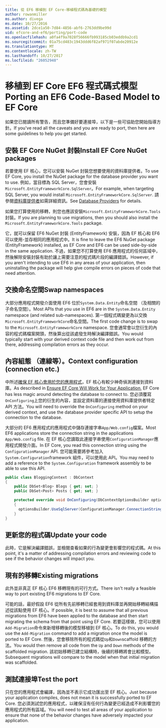 ```yaml
---
title: 從 EF6 移植到 EF Core-移植程式碼為基礎的模型
author: rowanmiller
ms.author: divega
ms.date: 10/27/2016
ms.assetid: 2dce1a50-7d84-4856-abf6-2763dd9be99d
uid: efcore-and-ef6/porting/port-code
ms.openlocfilehash: a0fa4f9a7028f56666fb993185cb03eddb9a2cd1
ms.sourcegitcommit: 01a75cd483c1943ddd6f82af971f07abde20912e
ms.translationtype: MT
ms.contentlocale: zh-TW
ms.lasthandoff: 10/27/2017
ms.locfileid: "26052948"
---
```

# <a name="porting-an-ef6-code-based-model-to-ef-core"></a><span data-ttu-id="18bd3-102">移植到 EF Core EF6 程式碼式模型</span><span class="sxs-lookup"><span data-stu-id="18bd3-102">Porting an EF6 Code-Based Model to EF Core</span></span>

<span data-ttu-id="18bd3-103">如果您已閱讀所有警告，而且您準備好要連接埠，以下是一些可協助您開始指導方針。</span><span class="sxs-lookup"><span data-stu-id="18bd3-103">If you've read all the caveats and you are ready to port, then here are some guidelines to help you get started.</span></span>

## <a name="install-ef-core-nuget-packages"></a><span data-ttu-id="18bd3-104">安裝 EF Core NuGet 封裝</span><span class="sxs-lookup"><span data-stu-id="18bd3-104">Install EF Core NuGet packages</span></span>

<span data-ttu-id="18bd3-105">若要使用 EF 核心，您可以安裝 NuGet 封裝您想要使用的資料庫提供者。</span><span class="sxs-lookup"><span data-stu-id="18bd3-105">To use EF Core, you install the NuGet package for the database provider you want to use.</span></span> <span data-ttu-id="18bd3-106">例如，當目標為 SQL Server，您會安裝`Microsoft.EntityFrameworkCore.SqlServer`。</span><span class="sxs-lookup"><span data-stu-id="18bd3-106">For example, when targeting SQL Server, you would install `Microsoft.EntityFrameworkCore.SqlServer`.</span></span> <span data-ttu-id="18bd3-107">請參閱[資料庫提供者](../../core/providers/index.md)如需詳細資訊。</span><span class="sxs-lookup"><span data-stu-id="18bd3-107">See [Database Providers](../../core/providers/index.md) for details.</span></span>

<span data-ttu-id="18bd3-108">如果您打算使用的移轉，則您也應該安裝`Microsoft.EntityFrameworkCore.Tools`封裝。</span><span class="sxs-lookup"><span data-stu-id="18bd3-108">If you are planning to use migrations, then you should also install the `Microsoft.EntityFrameworkCore.Tools` package.</span></span>

<span data-ttu-id="18bd3-109">它，就可以保留 EF6 NuGet 封裝 (EntityFramework) 安裝，因為 EF 核心和 EF6 可以使用-並存相同的應用程式中。</span><span class="sxs-lookup"><span data-stu-id="18bd3-109">It is fine to leave the EF6 NuGet package (EntityFramework) installed, as EF Core and EF6 can be used side-by-side in the same application.</span></span> <span data-ttu-id="18bd3-110">不過，如果您不打算使用 EF6 應用程式的任何區域中，然後解除安裝封裝有助於讓上需要注意的程式碼片段的編譯錯誤。</span><span class="sxs-lookup"><span data-stu-id="18bd3-110">However, if you aren't intending to use EF6 in any areas of your application, then uninstalling the package will help give compile errors on pieces of code that need attention.</span></span>

## <a name="swap-namespaces"></a><span data-ttu-id="18bd3-111">交換命名空間</span><span class="sxs-lookup"><span data-stu-id="18bd3-111">Swap namespaces</span></span>

<span data-ttu-id="18bd3-112">大部分應用程式開發介面使用 EF6 位於`System.Data.Entity`命名空間 （及相關的子命名空間）。</span><span class="sxs-lookup"><span data-stu-id="18bd3-112">Most APIs that you use in EF6 are in the `System.Data.Entity` namespace (and related sub-namespaces).</span></span> <span data-ttu-id="18bd3-113">第一個程式碼變更為以交換`Microsoft.EntityFrameworkCore`命名空間。</span><span class="sxs-lookup"><span data-stu-id="18bd3-113">The first code change is to swap to the `Microsoft.EntityFrameworkCore` namespace.</span></span> <span data-ttu-id="18bd3-114">您會通常會以您衍生的內容的程式碼檔案開頭，然後算出從該處發生時解決編譯錯誤。</span><span class="sxs-lookup"><span data-stu-id="18bd3-114">You would typically start with your derived context code file and then work out from there, addressing compilation errors as they occur.</span></span>

## <a name="context-configuration-connection-etc"></a><span data-ttu-id="18bd3-115">內容組態 （連線等）。</span><span class="sxs-lookup"><span data-stu-id="18bd3-115">Context configuration (connection etc.)</span></span>

<span data-ttu-id="18bd3-116">中所述[確保 EF 核心會用於您的應用程式](ensure-requirements.md)，EF 核心有較少神奇偵測連接到資料庫。</span><span class="sxs-lookup"><span data-stu-id="18bd3-116">As described in [Ensure EF Core Will Work for Your Application](ensure-requirements.md), EF Core has less magic around detecting the database to connect to.</span></span> <span data-ttu-id="18bd3-117">您必須覆寫`OnConfiguring`上您的衍生的內容，並設定資料庫的連接使用資料庫提供者特定 API 方法。</span><span class="sxs-lookup"><span data-stu-id="18bd3-117">You will need to override the `OnConfiguring` method on your derived context, and use the database provider specific API to setup the connection to the database.</span></span>

<span data-ttu-id="18bd3-118">大部分的 EF6 應用程式的應用程式中儲存連接字串`App/Web.config`檔案。</span><span class="sxs-lookup"><span data-stu-id="18bd3-118">Most EF6 applications store the connection string in the applications `App/Web.config` file.</span></span> <span data-ttu-id="18bd3-119">在 EF 核心您讀取此連接字串使用`ConfigurationManager`應用程式開發介面。</span><span class="sxs-lookup"><span data-stu-id="18bd3-119">In EF Core, you read this connection string using the `ConfigurationManager` API.</span></span> <span data-ttu-id="18bd3-120">您可能需要將參考加入`System.Configuration`framework 組件，可以使用此 API。</span><span class="sxs-lookup"><span data-stu-id="18bd3-120">You may need to add a reference to the `System.Configuration` framework assembly to be able to use this API.</span></span>

``` csharp
public class BloggingContext : DbContext
{
    public DbSet<Blog> Blogs { get; set; }
    public DbSet<Post> Posts { get; set; }

    protected override void OnConfiguring(DbContextOptionsBuilder optionsBuilder)
    {
      optionsBuilder.UseSqlServer(ConfigurationManager.ConnectionStrings["BloggingDatabase"].ConnectionString);
    }
}
```

## <a name="update-your-code"></a><span data-ttu-id="18bd3-121">更新您的程式碼</span><span class="sxs-lookup"><span data-stu-id="18bd3-121">Update your code</span></span>

<span data-ttu-id="18bd3-122">此時，它是解決編譯錯誤，並檢閱查看如果的行為變更會影響您的程式碼。</span><span class="sxs-lookup"><span data-stu-id="18bd3-122">At this point, it's a matter of addressing compilation errors and reviewing code to see if the behavior changes will impact you.</span></span>

## <a name="existing-migrations"></a><span data-ttu-id="18bd3-123">現有的移轉</span><span class="sxs-lookup"><span data-stu-id="18bd3-123">Existing migrations</span></span>

<span data-ttu-id="18bd3-124">此外並非真正 EF 核心 EF6 移轉現有的可行方式。</span><span class="sxs-lookup"><span data-stu-id="18bd3-124">There isn't really a feasible way to port existing EF6 migrations to EF Core.</span></span>

<span data-ttu-id="18bd3-125">可能的話，最好假設 EF6 從所有先前移轉已經套用到資料庫並再開始移轉結構描述從該點使用 EF 核心。</span><span class="sxs-lookup"><span data-stu-id="18bd3-125">If possible, it is best to assume that all previous migrations from EF6 have been applied to the database and then start migrating the schema from that point using EF Core.</span></span> <span data-ttu-id="18bd3-126">若要這樣做，您可以使用`Add-Migration`命令來新增移轉後的模型移植到 EF 核心。</span><span class="sxs-lookup"><span data-stu-id="18bd3-126">To do this, you would use the `Add-Migration` command to add a migration once the model is ported to EF Core.</span></span> <span data-ttu-id="18bd3-127">然後，您會移除所有的程式碼從`Up`和`Down`scaffold 移轉的方法。</span><span class="sxs-lookup"><span data-stu-id="18bd3-127">You would then remove all code from the `Up` and `Down` methods of the scaffolded migration.</span></span> <span data-ttu-id="18bd3-128">該初始移轉已建立結構時，後續的移轉將會比較模型。</span><span class="sxs-lookup"><span data-stu-id="18bd3-128">Subsequent migrations will compare to the model when that initial migration was scaffolded.</span></span>

## <a name="test-the-port"></a><span data-ttu-id="18bd3-129">測試連接埠</span><span class="sxs-lookup"><span data-stu-id="18bd3-129">Test the port</span></span>

<span data-ttu-id="18bd3-130">只在您的應用程式會編譯，因為並不表示它成功匯出至 EF 核心。</span><span class="sxs-lookup"><span data-stu-id="18bd3-130">Just because your application compiles, does not mean it is successfully ported to EF Core.</span></span> <span data-ttu-id="18bd3-131">您必須測試您的應用程式，以確保沒有任何行為變更已經造成不利影響您的應用程式的所有區域。</span><span class="sxs-lookup"><span data-stu-id="18bd3-131">You will need to test all areas of your application to ensure that none of the behavior changes have adversely impacted your application.</span></span>
